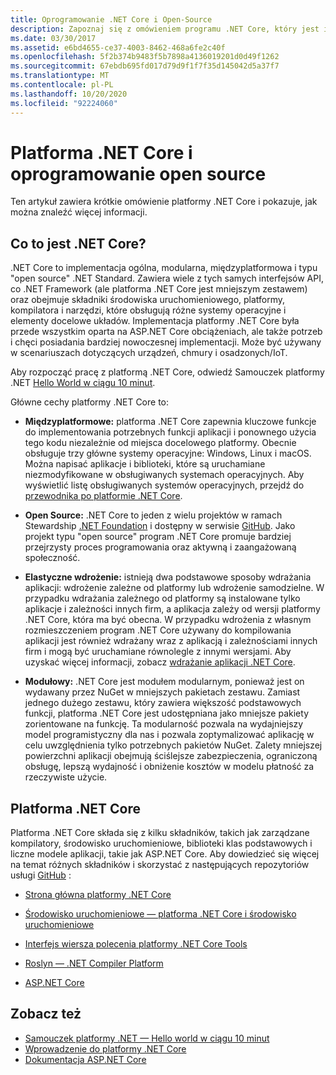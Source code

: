 ```yaml
---
title: Oprogramowanie .NET Core i Open-Source
description: Zapoznaj się z omówieniem programu .NET Core, który jest implementacją ogólnego przeznaczenia, modularną, międzyplatformową i typu "open source" .NET Standard.
ms.date: 03/30/2017
ms.assetid: e6bd4655-ce37-4003-8462-468a6fe2c40f
ms.openlocfilehash: 5f2b374b9483f5b7898a4136019201d0d49f1262
ms.sourcegitcommit: 67ebdb695fd017d79d9f1f7f35d145042d5a37f7
ms.translationtype: MT
ms.contentlocale: pl-PL
ms.lasthandoff: 10/20/2020
ms.locfileid: "92224060"
---
```

# <a name="net-core-and-open-source"></a>Platforma .NET Core i oprogramowanie open source

Ten artykuł zawiera krótkie omówienie platformy .NET Core i pokazuje, jak można znaleźć więcej informacji.

## <a name="what-is-net-core"></a>Co to jest .NET Core?

.NET Core to implementacja ogólna, modularna, międzyplatformowa i typu "open source" .NET Standard. Zawiera wiele z tych samych interfejsów API, co .NET Framework (ale platforma .NET Core jest mniejszym zestawem) oraz obejmuje składniki środowiska uruchomieniowego, platformy, kompilatora i narzędzi, które obsługują różne systemy operacyjne i elementy docelowe układów. Implementacja platformy .NET Core była przede wszystkim oparta na ASP.NET Core obciążeniach, ale także potrzeb i chęci posiadania bardziej nowoczesnej implementacji. Może być używany w scenariuszach dotyczących urządzeń, chmury i osadzonych/IoT.

Aby rozpocząć pracę z platformą .NET Core, odwiedź Samouczek platformy .NET [Hello World w ciągu 10 minut](https://dotnet.microsoft.com/learn/dotnet/hello-world-tutorial/intro).

Główne cechy platformy .NET Core to:

- **Międzyplatformowe:** platforma .NET Core zapewnia kluczowe funkcje do implementowania potrzebnych funkcji aplikacji i ponownego użycia tego kodu niezależnie od miejsca docelowego platformy. Obecnie obsługuje trzy główne systemy operacyjne: Windows, Linux i macOS. Można napisać aplikacje i biblioteki, które są uruchamiane niezmodyfikowane w obsługiwanych systemach operacyjnych. Aby wyświetlić listę obsługiwanych systemów operacyjnych, przejdź do [przewodnika po platformie .NET Core](https://github.com/dotnet/core/blob/master/roadmap.md).

- **Open Source:** .NET Core to jeden z wielu projektów w ramach Stewardship [.NET Foundation](https://www.dotnetfoundation.org/) i dostępny w serwisie [GitHub](https://github.com/). Jako projekt typu "open source" program .NET Core promuje bardziej przejrzysty proces programowania oraz aktywną i zaangażowaną społeczność.

- **Elastyczne wdrożenie:** istnieją dwa podstawowe sposoby wdrażania aplikacji: wdrożenie zależne od platformy lub wdrożenie samodzielne. W przypadku wdrażania zależnego od platformy są instalowane tylko aplikacje i zależności innych firm, a aplikacja zależy od wersji platformy .NET Core, która ma być obecna. W przypadku wdrożenia z własnym rozmieszczeniem program .NET Core używany do kompilowania aplikacji jest również wdrażany wraz z aplikacją i zależnościami innych firm i mogą być uruchamiane równolegle z innymi wersjami. Aby uzyskać więcej informacji, zobacz [wdrażanie aplikacji .NET Core](../../core/deploying/index.md).

- **Modułowy:** .NET Core jest modułem modularnym, ponieważ jest on wydawany przez NuGet w mniejszych pakietach zestawu. Zamiast jednego dużego zestawu, który zawiera większość podstawowych funkcji, platforma .NET Core jest udostępniana jako mniejsze pakiety zorientowane na funkcję. Ta modularność pozwala na wydajniejszy model programistyczny dla nas i pozwala zoptymalizować aplikację w celu uwzględnienia tylko potrzebnych pakietów NuGet. Zalety mniejszej powierzchni aplikacji obejmują ściślejsze zabezpieczenia, ograniczoną obsługę, lepszą wydajność i obniżenie kosztów w modelu płatność za rzeczywiste użycie.

## <a name="the-net-core-platform"></a>Platforma .NET Core

Platforma .NET Core składa się z kilku składników, takich jak zarządzane kompilatory, środowisko uruchomieniowe, biblioteki klas podstawowych i liczne modele aplikacji, takie jak ASP.NET Core. Aby dowiedzieć się więcej na temat różnych składników i skorzystać z następujących repozytoriów usługi [GitHub](https://github.com/) :

- [Strona główna platformy .NET Core](https://github.com/dotnet/core)

- [Środowisko uruchomieniowe — platforma .NET Core i środowisko uruchomieniowe](https://github.com/dotnet/runtime)

- [Interfejs wiersza polecenia platformy .NET Core Tools](https://github.com/dotnet/cli)

- [Roslyn — .NET Compiler Platform](https://github.com/dotnet/roslyn)

- [ASP.NET Core](https://github.com/dotnet/aspnetcore)

## <a name="see-also"></a>Zobacz też

- [Samouczek platformy .NET — Hello world w ciągu 10 minut](https://dotnet.microsoft.com/learn/dotnet/hello-world-tutorial/intro)
- [Wprowadzenie do platformy .NET Core](../../core/introduction.md)
- [Dokumentacja ASP.NET Core](/aspnet/core/)

